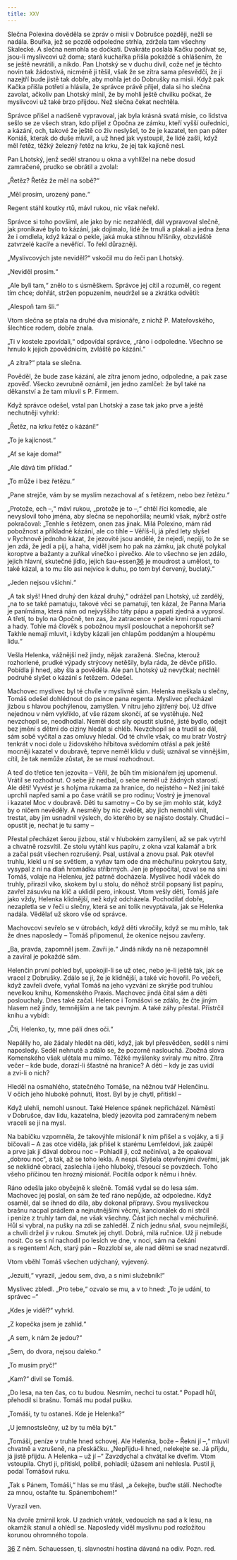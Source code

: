 ```yaml
---
title: XXV
---
```


Slečna Polexina dověděla se zpráv o misii v Dobrušce později, nežli se nadála. Bouřka, jež se pozdě odpoledne strhla, zdržela tam všechny Skalecké. A slečna nemohla se dočkati. Dvakráte poslala Kačku podívat se, jsou-li myslivcovi už doma; stará kuchařka přišla pokaždé s ohlášením, že se ještě nevrátili, a nikdo. Pan Lhotský se v duchu divil, cože neť je těchto novin tak žádostivá, nicméně ji těšil, však že se zítra sama přesvědčí, že jí nazejtří bude jistě tak dobře, aby mohla jet do Dobrušky na misii. Když pak Kačka přišla potřetí a hlásila, že správce právě přijel, dala si ho slečna zavolat, ačkoliv pan Lhotský mínil, že by mohli ještě chvilku počkat, že myslivcovi už také brzo přijdou. Než slečna čekat nechtěla.

Správce přišel a nadšeně vypravoval, jak byla krásná svatá misie, co lidstva sešlo se ze všech stran, kdo přijel z Opočna ze zámku, kteří vyšší ouředníci, a kázání, och, takové že ještě co živ neslyšel, to že je kazatel, ten pan páter Koniáš, kterak do duše mluvil, a už hned jak vystoupil, že lidé zašli, když měl řetěz, těžký železný řetěz na krku, že jej tak kajícně nesl.

Pan Lhotský, jenž seděl stranou u okna a vyhlížel na nebe dosud zamračené, prudko se obrátil a zvolal:

„Řetěz? Řetěz že měl na sobě?“

„Měl prosím, urozený pane.“

Regent stáhl koutky rtů, mávl rukou, nic však neřekl.

Správce si toho povšiml, ale jako by nic nezahlédl, dál vypravoval slečně, jak pronikavé bylo to kázání, jak dojímalo, lidé že trnuli a plakali a jedna žena že i omdlela, když kázal o pekle, jaká muka stihnou hříšníky, obzvláště zatvrzelé kacíře a nevěřící. To řekl důrazněji.

„Myslivcových jste neviděl?“ vskočil mu do řeči pan Lhotský.

„Neviděl prosím.“

„Ale byli tam,“ znělo to s úsměškem. Správce jej cítil a rozuměl, co re­gent tím chce; dohřát, stržen popuzením, neudržel se a zkrátka odvětil:

„Alespoň tam šli.“

Vtom slečna se ptala na druhé dva misionáře, z nichž P. Mateřovského, šlechtice rodem, dobře znala.

„Ti v kostele zpovídali,“ odpovídal správce, „ráno i odpoledne. Všechno se hrnulo k jejich zpovědnicím, zvláště po kázání.“

„A zítra?“ ptala se slečna.

Pověděl, že bude zase kázání, ale zítra jenom jedno, odpoledne, a pak zase zpověď. Všecko zevrubně oznámil, jen jedno zamlčel: že byl také na děkanství a že tam mluvil s P. Firmem.

Když správce odešel, vstal pan Lhotský a zase tak jako prve a ještě nechutněji vyhrkl:

„Řetěz, na krku řetěz o kázání!“

„To je kajícnost.“

„Ať se kaje doma!“

„Ale dává tím příklad.“

„To může i bez řetězu.“

„Pane strejče, vám by se myslím nezachoval ať s řetězem, nebo bez řetězu.“

„Protože, ech –,“ mávl rukou, „protože je to –,“ chtěl říci komedie, ale nevyslovil toho jména, aby slečna se nepohoršila; neumkl však, nýbrž ostře pokračoval: „Tenhle s řetězem, onen zas jinak. Milá Polexino, mám rád pobožnost a příkladné kázání, ale co tihle – Věříš-li, já před lety slyšel v Rychnově jednoho kázat, že jezovité jsou andělé, že nejedí, nepijí, to že se jen zdá, že jedí a pijí, a haha, viděl jsem ho pak na zámku, jak chutě polykal koroptve a bažanty a zuňkal vínečko i pivečko. Ale to všechno se jen zdálo, jejich hlavní, skutečné jídlo, jejich šau-essen[36](#footnote-30240-36) je moudrost a umělost, to také kázal, a to mu šlo asi nejvíce k duhu, po tom byl červený, buclatý.“

„Jeden nejsou všichni.“

„A tak slyš! Hned druhý den kázal druhý,“ odrážel pan Lhotský, už zardělý, „na to se také pamatuju, takové věci se pamatují, ten kázal, že Panna Maria je panímáma, která nám od nejvyššího táty pápu a papati zjedná a vyprosí. A třetí, to bylo na Opočně, ten zas, že zatracence v pekle krmí ropuchami a hady. Tohle má člověk s pobožnou myslí poslouchat a nepohoršit se? Takhle nemají mluvit, i kdyby kázali jen chlapům poddaným a hloupému lidu.“

Vešla Helenka, vážnější než jindy, nějak zaražená. Slečna, kterouž rozhorlené, prudké výpady strýcovy netěšily, byla ráda, že děvče přišlo. Pobídla ji hned, aby šla a pověděla. Ale pan Lhotský už nevyčkal; nechtěl podruhé slyšet o kázání s řetězem. Odešel.

Machovec myslivec byl té chvíle v myslivně sám. Helenka meškala u slečny, Tomáš odešel dohlédnout do psince pana regenta. Myslivec přecházel jizbou s hlavou pochýlenou, zamyšlen. V nitru jeho zjitřený boj. Už dříve nejednou v něm vykřiklo, ať vše rázem skončí, ať se vystěhuje. Než nevzchopil se, neodhodlal. Neměl dost síly opustit slušné, jisté bydlo, odejít bez jmění s dětmi do ciziny hledat si chléb. Nevzchopil se a trudil se dál, sám sobě vyčítal a zas omluvy hledal. Od té chvíle však, co mu bratr Vostrý tenkrát v noci dole u židovského hřbitova svědomím otřásl a pak ještě mocněji kazatel v doubravě, teprve neměl klidu v duši; uznával se vinnějším, cítil, že tak nemůže zůstat, že se musí rozhodnout.

A teď do třetice ten jezovita – Věřil, že bůh tím misionářem jej upomenul. Vrátil se rozhodnut. O sebe již nedbal, o sebe neměl už žádných starostí. Ale děti! Vyvést je s holýma rukama za hranice, do nejistého – Než jiní také uprchli napřed sami a po čase vrátili se pro rodinu; Vostrý je jmenoval i kazatel Moc v doubravě. Děti tu samotny – Co by se jim mohlo stát, když by o ničem nevěděly. A nesměly by nic zvědět, aby jich nemohli vinit, trestat, aby jim usnadnil výslech, do kterého by se najisto dostaly. Chudáci – opustit je, nechat je tu samy –

Přestal přecházet šerou jizbou, stál v hlubokém zamyšlení, až se pak vytrhl a chvatně rozsvítil. Ze stolu vytáhl kus papíru, z okna vzal kalamář a brk a začal psát všechen rozrušený. Psal, ustával a znovu psal. Pak otevřel truhlu, klekl u ní se světlem, a vyňav tam ode dna měchuřinu pokrytou šaty, vysypal z ní na dlaň hromádku stříbrných. Jen je přepočítal, ozval se na síni Tomáš, volaje na Helenku, jež patrně docházela. Myslivec hodil váček do truhly, přirazil víko, skokem byl u stolu, do něhož strčil popsaný list papíru, zavřel zásuvku na klíč a uklidil pero, inkoust. Vtom vešly děti, Tomáš jaře jako vždy, Helenka klidnější, než když odcházela. Pochodilať dobře, nezapletla se v řeči u slečny, která se ani tolik nevyptávala, jak se Helenka nadála. Vědělať už skoro vše od správce.

Machovcovi sevřelo se v útrobách, když děti vkročily, když se mu mihlo, tak že dnes naposledy – Tomáš připomenul, že okenice nejsou zavřeny.

„Ba, pravda, zapomněl jsem. Zavři je.“ Jindá nikdy na ně nezapomněl a zavíral je pokaždé sám.

Helenčin první pohled byl, upokojil-li se už otec, nebo je-li ještě tak, jak se vracel z Dobrušky. Zdálo se jí, že je klidnější, a také víc hovořil. Po večeři, když zavřeli dveře, vyňal Tomáš na jeho vyzvání ze skrýše pod truhlou nevelkou knihu, Komenského Praxis. Machovec jindá čítal sám a děti poslouchaly. Dnes také začal. Helence i Tomášovi se zdálo, že čte jiným hlasem než jindy, temnějším a ne tak pevným. A také záhy přestal. Přistrčil knihu a vybídl:

„Čti, Helenko, ty, mne pálí dnes oči.“

Nepálily ho, ale žádaly hledět na děti, když, jak byl přesvědčen, seděl s nimi naposledy. Seděl nehnutě a zdálo se, že pozorně naslouchá. Zbožná slova Komenského však ulétala mu mimo. Těžké myšlenky svíraly mu nitro. Zítra večer – kde bude, dorazí-li šťastně na hranice? A děti – kdy je zas uvidí a zví-li o nich?

Hleděl na osmahlého, statečného Tomáše, na něžnou tvář Helenčinu. V očích jeho hluboké pohnutí, lítost. Byl by je chytl, přitiskl –

Když ulehli, nemohl usnout. Také Helence spánek nepřicházel. Náměstí v Dobrušce, dav lidu, kazatelna, bledý jezovita pod zamračeným nebem vraceli se jí na mysl.

Na babičku vzpomněla, že takovýhle misionář k nim přišel a s vojáky, a ti ji bičovali – A zas otce viděla, jak přišel k starému Lemfeldovi, jak zaúpěl a prve jak jí dával dobrou noc – Pohladil ji, což nečiníval, a že opakoval „dobrou noc“, a tak, až se toho lekla. A nespí. Slyšela otevřenými dveřmi, jak se neklidně obrací, zaslechla i jeho hluboký, třesoucí se povzdech. Toho všeho příčinou ten hrozný misionář. Pocítila odpor k němu i hněv.

Ráno odešla jako obyčejně k slečně. Tomáš vydal se do lesa sám. Machovec jej poslal, on sám že teď ráno nepůjde, až odpoledne. Když osaměl, dal se ihned do díla, aby dokonal přípravy. Svou mysliveckou brašnu nacpal prádlem a nejnutnějšími věcmi, kancio­nálek do ní strčil i peníze z truhly tam dal, ne však všechny. Část jich nechal v měchuřině. Hůl si vybral, na pušky na zdi se zahleděl. Z nich jednu sňal, svou nejmilejší, a chvíli držel ji v rukou. Smutek jej chytl. Dobrá, milá ručnice. Už jí nebude nosit. Co se s ní nachodil po lesích ve dne, v noci, sám na čekání a s regentem! Ach, starý pán – Rozzlobí se, ale nad dětmi se snad nezatvrdí.

Vtom vběhl Tomáš všechen udýchaný, vyjevený.

„Jezuiti,“ vyrazil, „jedou sem, dva, a s nimi služebník!“

Myslivec zbledl. „Pro tebe,“ ozvalo se mu, a v to hned: „To je udání, to správec –“

„Kdes je viděl?“ vyhrkl.

„Z kopečka jsem je zahlíd.“

„A sem, k nám že jedou?“

„Sem, do dvora, nejsou daleko.“

„To musím pryč!“

„Kam?“ divil se Tomáš.

„Do lesa, na ten čas, co tu budou. Nesmím, nechci tu ostat.“ Popadl hůl, přehodil si brašnu. Tomáš mu podal pušku.

„Tomáši, ty tu ostaneš. Kde je Helenka?“

„U jemnostslečny, už by tu měla být.“

„Tomáši, peníze v truhle hned schovej. Ale Helenka, bože – Řekni jí –,“ mluvil chvatně a vzrušeně, na přeskáčku. „Nepřijdu-li hned, nelekejte se. Já přijdu, já jistě přijdu. A Helenka – už jí –“ Zavzdychal a chvátal ke dveřím. Vtom vstoupila. Chytl ji, přitiskl, políbil, pohladil; úžasem ani nehlesla. Pustil ji, podal Tomášovi ruku.

„Tak s Pánem, Tomáši,“ hlas se mu třásl, „a čekejte, buďte stálí. Nechoďte za mnou, ostaňte tu. Spánembohem!“

Vyrazil ven.

Na dvoře zmírnil krok. U zadních vrátek, vedoucích na sad a k lesu, na okamžik stanul a ohlédl se. Naposledy viděl myslivnu pod rozložitou korunou ohromného topola.

[36](#footnote-30240-36-backlink) Z něm. Schauessen, tj. slavnostní hostina dávaná na odiv. Pozn. red.
